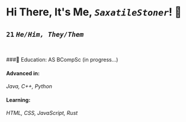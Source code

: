 # Hi There, It's Me, <i>`SaxatileStoner`</i>! 👋

## <b>`21`</b> <i>`He/Him, They/Them`</i>

<br>

###🏫 Education:
AS
BCompSc (in progress...)

#### Advanced in:

<i>Java, C++, Python</i>

#### Learning:

<i>HTML, CSS, JavaScript, Rust</i>

<!--
**SaxatileStoner/SaxatileStoner** is a ✨ _special_ ✨ repository because its `README.md` (this file) appears on your GitHub profile.

Here are some ideas to get you started:

- 🔭 I’m currently working on ...
- 🌱 I’m currently learning ...
- 👯 I’m looking to collaborate on ...
- 🤔 I’m looking for help with ...
- 💬 Ask me about ...
- 📫 How to reach me: ...
- 😄 Pronouns: ...
- ⚡ Fun fact: ...
-->
